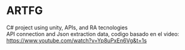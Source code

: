 # ARTFG
C# project using unity, APIs, and RA tecnologies
<br>API connection and Json extraction data, codigo basado en el video: https://www.youtube.com/watch?v=Yp8uPxEn6Vg&t=1s
